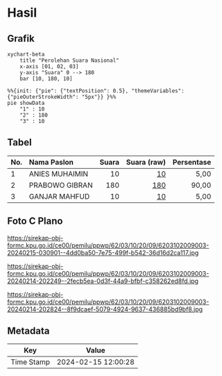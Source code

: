 # Hasil

## Grafik

```mermaid
xychart-beta
    title "Perolehan Suara Nasional"
    x-axis [01, 02, 03]
    y-axis "Suara" 0 --> 180
    bar [10, 180, 10]
```

```mermaid
%%{init: {"pie": {"textPosition": 0.5}, "themeVariables": {"pieOuterStrokeWidth": "5px"}} }%%
pie showData
    "1" : 10
    "2" : 180
    "3" : 10
```

## Tabel

| No. | Nama Paslon    | Suara | Suara (raw) | Persentase |
|:--- |:-------------- | -----:| -----------:| ----------:|
| 1   | ANIES MUHAIMIN | 10    | [10][p-1]   | 5,00       |
| 2   | PRABOWO GIBRAN | 180   | [180][p-2]  | 90,00      |
| 3   | GANJAR MAHFUD  | 10    | [10][p-3]   | 5,00       |


[p-1]: https://github.com/gigit-pemilu/pemilu-2024/blob/main/pilpres/hitung-suara/sub/62-kalimantan-tengah/sub/03-kapuas/sub/10-timpah/sub/2009-danau-pantau/sub/003-tps/sub/paslon-1.txt
[p-2]: https://github.com/gigit-pemilu/pemilu-2024/blob/main/pilpres/hitung-suara/sub/62-kalimantan-tengah/sub/03-kapuas/sub/10-timpah/sub/2009-danau-pantau/sub/003-tps/sub/paslon-2.txt
[p-3]: https://github.com/gigit-pemilu/pemilu-2024/blob/main/pilpres/hitung-suara/sub/62-kalimantan-tengah/sub/03-kapuas/sub/10-timpah/sub/2009-danau-pantau/sub/003-tps/sub/paslon-3.txt

## Foto C Plano

https://sirekap-obj-formc.kpu.go.id/ce00/pemilu/ppwp/62/03/10/20/09/6203102009003-20240215-030901--4dd0ba50-7e75-499f-b542-36d16d2ca117.jpg

https://sirekap-obj-formc.kpu.go.id/ce00/pemilu/ppwp/62/03/10/20/09/6203102009003-20240214-202249--2fecb5ea-0d3f-44a9-bfbf-c358262ed8fd.jpg

https://sirekap-obj-formc.kpu.go.id/ce00/pemilu/ppwp/62/03/10/20/09/6203102009003-20240214-202824--8f9dcaef-5079-4924-9637-436885bd9bf8.jpg


## Metadata

| Key        | Value               |
| ---------- | ------------------- |
| Time Stamp | 2024-02-15 12:00:28 |



